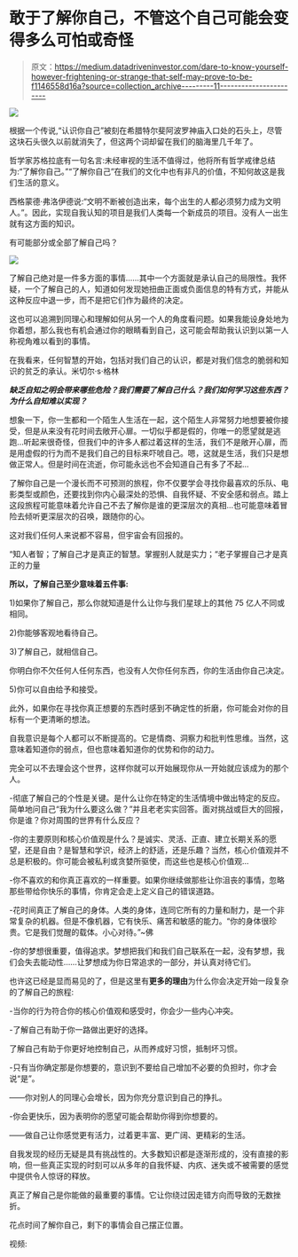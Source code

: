 # 敢于了解你自己，不管这个自己可能会变得多么可怕或奇怪

> 原文：<https://medium.datadriveninvestor.com/dare-to-know-yourself-however-frightening-or-strange-that-self-may-prove-to-be-f1146558d16a?source=collection_archive---------11----------------------->

![](img/6c24f12f5405c8a0c6d4df1dc6ca857b.png)

根据一个传说,“认识你自己”被刻在希腊特尔斐阿波罗神庙入口处的石头上，尽管这块石头很久以前就消失了，但这两个词却留在我们的脑海里几千年了。

哲学家苏格拉底有一句名言:未经审视的生活不值得过，他将所有哲学戒律总结为:“了解你自己。”“了解你自己”在我们的文化中也有非凡的价值，不知何故这是我们生活的意义。

西格蒙德·弗洛伊德说:“文明不断被创造出来，每个出生的人都必须努力成为文明人。”。因此，实现自我认知的项目是我们人类每一个新成员的项目。没有人一出生就有这方面的知识。

有可能部分或全部了解自己吗？

![](img/c559918b6ec2eedd39df6789de5cc6ad.png)

了解自己绝对是一件多方面的事情……其中一个方面就是承认自己的局限性。我怀疑，一个了解自己的人，知道如何发现她扭曲正面或负面信息的特有方式，并能从这种反应中退一步，而不是把它们作为最终的决定。

这也可以追溯到同理心和理解如何从另一个人的角度看问题。如果我能设身处地为你着想，那么我也有机会通过你的眼睛看到自己，这可能会帮助我认识到以第一人称视角难以看到的事情。

在我看来，任何智慧的开始，包括对我们自己的认识，都是对我们信念的脆弱和知识的贫乏的承认。米切尔·s·格林

***缺乏自知之明会带来哪些危险？我们需要了解自己什么？我们如何学习这些东西？为什么自知难以实现？***

想象一下，你一生都和一个陌生人生活在一起，这个陌生人非常努力地想要被你接受，但是从来没有花时间去敞开心扉。一切似乎都是假的，你唯一的愿望就是逃跑…听起来很奇怪，但我们中的许多人都过着这样的生活，我们不是敞开心扉，而是用虚假的行为而不是我们自己的目标来吓唬自己。嗯，这就是生活，我们只是想做正常人。但是时间在流逝，你可能永远也不会知道自己有多了不起…

了解你自己是一个漫长而不可预测的旅程，你不仅要学会寻找你最喜欢的乐队、电影类型或颜色，还要找到你内心最深处的恐惧、自我怀疑、不安全感和弱点。踏上这段旅程可能意味着允许自己不去了解你是谁的更深层次的真相…也可能意味着冒险去倾听更深层次的召唤，跟随你的心。

这对我们任何人来说都不容易，但宇宙会有回报的。

“知人者智；了解自己才是真正的智慧。掌握别人就是实力；“老子掌握自己才是真正的力量

**所以，了解自己至少意味着五件事:**

1)如果你了解自己，那么你就知道是什么让你与我们星球上的其他 75 亿人不同或相同。

2)你能够客观地看待自己。

3)了解自己，就相信自己。

你明白你不欠任何人任何东西，也没有人欠你任何东西，你的生活由你自己决定。

5)你可以自由给予和接受。

此外，如果你在寻找你真正想要的东西时感到不确定性的折磨，你可能会对你的目标有一个更清晰的想法。

自我意识是每个人都可以不断提高的。它是情商、洞察力和批判性思维。当然，这意味着知道你的弱点，但也意味着知道你的优势和你的动力。

完全可以不去理会这个世界，这样你就可以开始展现你从一开始就应该成为的那个人。

-彻底了解自己的个性是关键。是什么让你在特定的生活情境中做出特定的反应。简单地问自己“我为什么要这么做？”并且老老实实回答。面对挑战或巨大的回报，你是谁？你对周围的世界有什么反应？

-你的主要原则和核心价值观是什么？是诚实、灵活、正直、建立长期关系的愿望，还是自由？是智慧和学识，经济上的舒适，还是乐趣？当然，核心价值观并不总是积极的。你可能会被私利或贪婪所驱使，而这些也是核心价值观…

-你不喜欢的和你真正喜欢的一样重要。如果你继续做那些让你沮丧的事情，忽略那些带给你快乐的事情，你肯定会走上定义自己的错误道路。

-花时间真正了解自己的身体。人类的身体，连同它所有的力量和耐力，是一个非常复杂的机器。但是不像机器，它有快乐、痛苦和敏感的能力。“你的身体很珍贵。它是我们觉醒的载体。小心对待。”~佛

-你的梦想很重要，值得追求。梦想把我们和我们自己联系在一起，没有梦想，我们会失去能动性……让梦想成为你日常追求的一部分，并认真对待它们。

也许这已经是显而易见的了，但是这里有**更多的理由**为什么你会决定开始一段复杂的了解自己的旅程:

-当你的行为符合你的核心价值观和感受时，你会少一些内心冲突。

-了解自己有助于你一路做出更好的选择。

了解自己有助于你更好地控制自己，从而养成好习惯，抵制坏习惯。

-只有当你确定那是你想要的，意识到不要给自己增加不必要的负担时，你才会说“是”。

——你对别人的同理心会增长，因为你充分意识到自己的挣扎。

-你会更快乐，因为表明你的愿望可能会帮助你得到你想要的。

——做自己让你感觉更有活力，过着更丰富、更广阔、更精彩的生活。

自我发现的经历无疑是具有挑战性的。大多数知识都是逐渐形成的，没有直接的影响，但一些真正实现的时刻可以从多年的自我怀疑、内疚、迷失或不被需要的感觉中提供令人惊讶的释放。

真正了解自己是你能做的最重要的事情。它让你绕过因走错方向而导致的无数挫折。

花点时间了解你自己，剩下的事情会自己摆正位置。

视频: